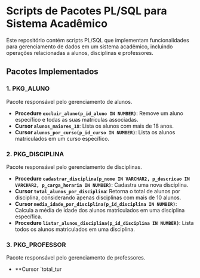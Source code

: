 # Scripts de Pacotes PL/SQL para Sistema Acadêmico

Este repositório contém scripts PL/SQL que implementam funcionalidades para gerenciamento de dados em um sistema acadêmico, incluindo operações relacionadas a alunos, disciplinas e professores.

## Pacotes Implementados

### 1. PKG_ALUNO
Pacote responsável pelo gerenciamento de alunos.
- **Procedure `excluir_aluno(p_id_aluno IN NUMBER)`**: Remove um aluno específico e todas as suas matrículas associadas.
- **Cursor `alunos_maiores_18`**: Lista os alunos com mais de 18 anos.
- **Cursor `alunos_por_curso(p_id_curso IN NUMBER)`**: Lista os alunos matriculados em um curso específico.

### 2. PKG_DISCIPLINA
Pacote responsável pelo gerenciamento de disciplinas.
- **Procedure `cadastrar_disciplina(p_nome IN VARCHAR2, p_descricao IN VARCHAR2, p_carga_horaria IN NUMBER)`**: Cadastra uma nova disciplina.
- **Cursor `total_alunos_por_disciplina`**: Retorna o total de alunos por disciplina, considerando apenas disciplinas com mais de 10 alunos.
- **Cursor `media_idade_por_disciplina(p_id_disciplina IN NUMBER)`**: Calcula a média de idade dos alunos matriculados em uma disciplina específica.
- **Procedure `listar_alunos_disciplina(p_id_disciplina IN NUMBER)`**: Lista todos os alunos matriculados em uma disciplina.

### 3. PKG_PROFESSOR
Pacote responsável pelo gerenciamento de professores.
- **Cursor `total_tur
